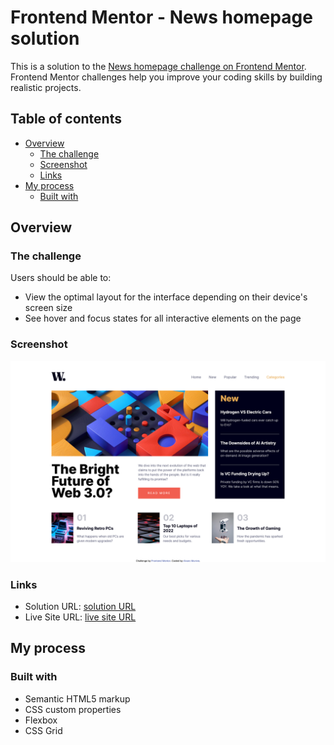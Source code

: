 # Frontend Mentor - News homepage solution

This is a solution to the [News homepage challenge on Frontend Mentor](https://www.frontendmentor.io/challenges/news-homepage-H6SWTa1MFl). Frontend Mentor challenges help you improve your coding skills by building realistic projects.

## Table of contents

- [Overview](#overview)
  - [The challenge](#the-challenge)
  - [Screenshot](#screenshot)
  - [Links](#links)
- [My process](#my-process)
  - [Built with](#built-with)

## Overview

### The challenge

Users should be able to:

- View the optimal layout for the interface depending on their device's screen size
- See hover and focus states for all interactive elements on the page

### Screenshot

![](./assets/images/Screenshot%20News%20homepage.png)

### Links

- Solution URL: [solution URL](https://github.com/Loluva/NewsHomepageMain)
- Live Site URL: [live site URL](https://loluva.github.io/NewsHomepageMain/)

## My process

### Built with

- Semantic HTML5 markup
- CSS custom properties
- Flexbox
- CSS Grid

